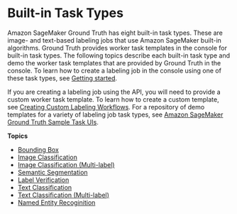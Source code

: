 # Built\-in Task Types<a name="sms-task-types"></a>

Amazon SageMaker Ground Truth has eight built\-in task types\. These are image\- and text\-based labeling jobs that use Amazon SageMaker built\-in algorithms\. Ground Truth provides worker task templates in the console for built\-in task types\. The following topics describe each built\-in task type and demo the worker task templates that are provided by Ground Truth in the console\. To learn how to create a labeling job in the console using one of these task types, see [Getting started](sms-getting-started.md)\. 

If you are creating a labeling job using the API, you will need to provide a custom worker task template\. To learn how to create a custom template, see [Creating Custom Labeling Workflows](sms-custom-templates.md)\. For a repository of demo templates for a variety of labeling job task types, see [Amazon SageMaker Ground Truth Sample Task UIs](https://github.com/aws-samples/amazon-sagemaker-ground-truth-task-uis)\.

**Topics**
+ [Bounding Box](sms-bounding-box.md)
+ [Image Classification](sms-image-classification.md)
+ [Image Classification \(Multi\-label\)](sms-image-classification-multilabel.md)
+ [Semantic Segmentation](sms-semantic-segmentation.md)
+ [Label Verification](sms-label-verification.md)
+ [Text Classification](sms-text-classification.md)
+ [Text Classification \(Multi\-label\)](sms-text-classification-multilabel.md)
+ [Named Entity Recoginition](sms-named-entity-recg.md)